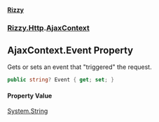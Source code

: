 #### [Rizzy](index 'index')
### [Rizzy.Http](Rizzy.Http 'Rizzy.Http').[AjaxContext](Rizzy.Http.AjaxContext 'Rizzy.Http.AjaxContext')

## AjaxContext.Event Property

Gets or sets an event that "triggered" the request.

```csharp
public string? Event { get; set; }
```

#### Property Value
[System.String](https://docs.microsoft.com/en-us/dotnet/api/System.String 'System.String')
